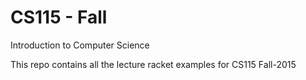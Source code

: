 # CS115 - Fall

Introduction to Computer Science 

This repo contains all the lecture racket examples for CS115 Fall-2015 
